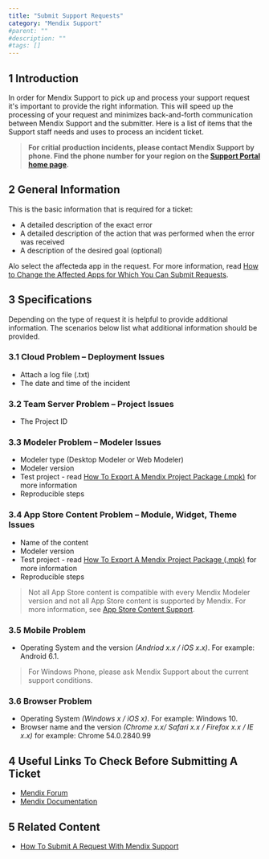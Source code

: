 ```yaml
---
title: "Submit Support Requests"
category: "Mendix Support"
#parent: ""
#description: ""
#tags: []
---
```


## 1 Introduction

In order for Mendix Support to pick up and process your support request it's important to provide the right information. This will speed up the processing of your request and minimizes back-and-forth communication between Mendix Support and the submitter. Here is a list of items that the Support staff needs and uses to process an incident ticket.

  > **For critial production incidents, please contact Mendix Support by phone. Find the phone number for your region on the [Support Portal home page](https://support.mendix.com).**

## 2 General Information

This is the basic information that is required for a ticket:

*   A detailed description of the exact error
*   A detailed description of the action that was performed when the error was received
*   A description of the desired goal (optional)

Alo select the affecteda app in the request. For more information, read [How to Change the Affected Apps for Which You Can Submit Requests](how-to-change-the-affected-apps-for-which-you-can-submit-requests).

## 3 Specifications

Depending on the type of request it is helpful to provide additional information. The scenarios below list what additional information should be provided. 

### 3.1 Cloud Problem – Deployment Issues

*   Attach a log file (.txt) 
*   The date and time of the incident

### 3.2 Team Server Problem – Project Issues

*   The Project ID

### 3.3 Modeler Problem – Modeler Issues

*   Modeler type (Desktop Modeler or Web Modeler)
*   Modeler version
*   Test project - read [How To Export A Mendix Project Package (.mpk)](how-to-export-a-project-package) for more information
*   Reproducible steps

### 3.4 App Store Content Problem – Module, Widget, Theme Issues

*   Name of the content
*   Modeler version
*   Test project - read [How To Export A Mendix Project Package (.mpk)](how-to-export-a-project-package) for more information
*   Reproducible steps

> Not all App Store content is compatible with every Mendix Modeler version and not all App Store content is supported by Mendix. For more information, see [App Store Content Support](/community/app-store/app-store-content-support).

### 3.5 Mobile Problem

*   Operating System and the version _(Andriod x.x / iOS x.x)_. For example: Android 6.1.

> For Windows Phone, please ask Mendix Support about the current support conditions.

### 3.6 Browser Problem

*   Operating System _(Windows x / iOS x)_. For example: Windows 10.
*   Browser name and the version _(Chrome x.x/ Safari x.x / Firefox x.x / IE x.x)_ for example: Chrome 54.0.2840.99

## 4 Useful Links To Check Before Submitting A Ticket

*   [Mendix Forum](https://forum.mendix.com)
*   [Mendix Documentation](https://docs.mendix.com/)

## 5 Related Content
*   [How To Submit A Request With Mendix Support](how-to-submit-a-request-with-mendix-support)
